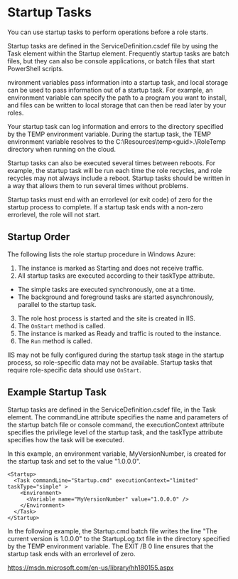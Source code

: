 
# Startup Tasks

You can use startup tasks to perform operations before a role starts.

Startup tasks are defined in the ServiceDefinition.csdef file by using the Task element within the Startup element. Frequently startup tasks are batch files, but they can also be console applications, or batch files that start PowerShell scripts.

nvironment variables pass information into a startup task, and local storage can be used to pass information out of a startup task. For example, an environment variable can specify the path to a program you want to install, and files can be written to local storage that can then be read later by your roles.

Your startup task can log information and errors to the directory specified by the TEMP environment variable. During the startup task, the TEMP environment variable resolves to the C:\Resources\temp\<guid>.<rolename>\RoleTemp directory when running on the cloud.

Startup tasks can also be executed several times between reboots. For example, the startup task will be run each time the role recycles, and role recycles may not always include a reboot. Startup tasks should be written in a way that allows them to run several times without problems.

Startup tasks must end with an errorlevel (or exit code) of zero for the startup process to complete. If a startup task ends with a non-zero errorlevel, the role will not start.

## Startup Order

The following lists the role startup procedure in Windows Azure:

1. The instance is marked as Starting and does not receive traffic.
2. All startup tasks are executed according to their taskType attribute.
  * The simple tasks are executed synchronously, one at a time.
  * The background and foreground tasks are started asynchronously, parallel to the startup task.
3. The role host process is started and the site is created in IIS.
4. The ```OnStart``` method is called.
5. The instance is marked as Ready and traffic is routed to the instance.
6. The ```Run``` method is called.

IIS may not be fully configured during the startup task stage in the startup process, so role-specific data may not be available. Startup tasks that require role-specific data should use ```OnStart```.

## Example Startup Task

Startup tasks are defined in the ServiceDefinition.csdef file, in the Task element. The commandLine attribute specifies the name and parameters of the startup batch file or console command, the executionContext attribute specifies the privilege level of the startup task, and the taskType attribute specifies how the task will be executed.

In this example, an environment variable, MyVersionNumber, is created for the startup task and set to the value "1.0.0.0".

    <Startup>
      <Task commandLine="Startup.cmd" executionContext="limited" taskType="simple" >
        <Environment>
          <Variable name="MyVersionNumber" value="1.0.0.0" />
        </Environment>
      </Task>
    </Startup>

In the following example, the Startup.cmd batch file writes the line "The current version is 1.0.0.0" to the StartupLog.txt file in the directory specified by the TEMP environment variable. The EXIT /B 0 line ensures that the startup task ends with an errorlevel of zero.

https://msdn.microsoft.com/en-us/library/hh180155.aspx

